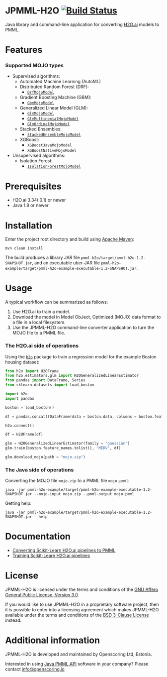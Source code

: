 JPMML-H2O [![Build Status](https://github.com/jpmml/jpmml-h2o/workflows/maven/badge.svg)](https://github.com/jpmml/jpmml-h2o/actions?query=workflow%3A%22maven%22)
=========

Java library and command-line application for converting [H2O.ai](https://www.h2o.ai/) models to PMML.

# Features #

### Supported MOJO types

* Supervised algorithms:
  * Automated Machine Learning (AutoML)
  * Distributed Random Forest (DRF):
    * [`DrfMojoModel`](https://docs.h2o.ai/h2o/latest-stable/h2o-genmodel/javadoc/hex/genmodel/algos/drf/DrfMojoModel.html)
  * Gradient Boosting Machine (GBM):
    * [`GbmMojoModel`](https://docs.h2o.ai/h2o/latest-stable/h2o-genmodel/javadoc/hex/genmodel/algos/gbm/GbmMojoModel.html)
  * Generalized Linear Model (GLM):
    * [`GlmMojoModel`](https://docs.h2o.ai/h2o/latest-stable/h2o-genmodel/javadoc/hex/genmodel/algos/glm/GlmMojoModel.html)
    * [`GlmMultinomialMojoModel`](https://docs.h2o.ai/h2o/latest-stable/h2o-genmodel/javadoc/hex/genmodel/algos/glm/GlmMultinomialMojoModel.html)
    * [`GlmOrdinalMojoModel`](https://docs.h2o.ai/h2o/latest-stable/h2o-genmodel/javadoc/hex/genmodel/algos/glm/GlmOrdinalMojoModel.html)
  * Stacked Ensembles:
    * [`StackedEnsembleMojoModel`](https://docs.h2o.ai/h2o/latest-stable/h2o-genmodel/javadoc/hex/genmodel/algos/ensemble/StackedEnsembleMojoModel.html)
  * XGBoost:
    * `XGBoostJavaMojoModel`
    * `XGBoostNativeMojoModel`
* Unsupervised algorithms:
  * Isolation Forest:
    * [`IsolationForestMojoModel`](https://docs.h2o.ai/h2o/latest-stable/h2o-genmodel/javadoc/hex/genmodel/algos/isofor/IsolationForestMojoModel.html)

# Prerequisites #

* H2O.ai 3.34(.0.1) or newer
* Java 1.8 or newer

# Installation #

Enter the project root directory and build using [Apache Maven](https://maven.apache.org/):
```
mvn clean install
```

The build produces a library JAR file `pmml-h2o/target/pmml-h2o-1.2-SNAPSHOT.jar`, and an executable uber-JAR file `pmml-h2o-example/target/pmml-h2o-example-executable-1.2-SNAPSHOT.jar`.

# Usage #

A typical workflow can be summarized as follows:

1. Use H2O.ai to train a model.
2. Download the model in Model ObJect, Optimized (MOJO) data format to a file in a local filesystem.
3. Use the JPMML-H2O command-line converter application to turn the MOJO file to a PMML file.

### The H2O.ai side of operations

Using the [`h2o`](https://github.com/h2oai/h2o-3/tree/master/h2o-py) package to train a regression model for the example Boston housing dataset:

```python
from h2o import H2OFrame
from h2o.estimators.glm import H2OGeneralizedLinearEstimator
from pandas import DataFrame, Series
from sklearn.datasets import load_boston

import h2o
import pandas

boston = load_boston()

df = pandas.concat((DataFrame(data = boston.data, columns = boston.feature_names), Series(boston.target, name = "MEDV")), axis = 1)

h2o.connect()

df = H2OFrame(df)

glm = H2OGeneralizedLinearEstimator(family = "gaussian")
glm.train(boston.feature_names.tolist(), "MEDV", df)

glm.download_mojo(path = "mojo.zip")
```

### The Java side of operations

Converting the MOJO file `mojo.zip` to a PMML file `mojo.pmml`:
```
java -jar pmml-h2o-example/target/pmml-h2o-example-executable-1.2-SNAPSHOT.jar --mojo-input mojo.zip --pmml-output mojo.pmml
```

Getting help:
```
java -jar pmml-h2o-example/target/pmml-h2o-example-executable-1.2-SNAPSHOT.jar --help
```

# Documentation #

* [Converting Scikit-Learn H2O.ai pipelines to PMML](https://openscoring.io/blog/2023/07/17/converting_sklearn_h2o_pipeline_pmml/)
* [Training Scikit-Learn H2O.ai pipelines](https://openscoring.io/blog/2022/11/11/sklearn_h2o_pipeline/)

# License #

JPMML-H2O is licensed under the terms and conditions of the [GNU Affero General Public License, Version 3.0](https://www.gnu.org/licenses/agpl-3.0.html).

If you would like to use JPMML-H2O in a proprietary software project, then it is possible to enter into a licensing agreement which makes JPMML-H2O available under the terms and conditions of the [BSD 3-Clause License](https://opensource.org/licenses/BSD-3-Clause) instead.

# Additional information #

JPMML-H2O is developed and maintained by Openscoring Ltd, Estonia.

Interested in using [Java PMML API](https://github.com/jpmml) software in your company? Please contact [info@openscoring.io](mailto:info@openscoring.io)
